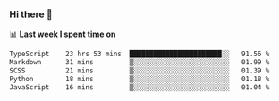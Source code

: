 ### Hi there 👋

<!--
**DBvc/DBvc** is a ✨ _special_ ✨ repository because its `README.md` (this file) appears on your GitHub profile.

Here are some ideas to get you started:

- 🔭 I’m currently working on ...
- 🌱 I’m currently learning ...
- 👯 I’m looking to collaborate on ...
- 🤔 I’m looking for help with ...
- 💬 Ask me about ...
- 📫 How to reach me: ...
- 😄 Pronouns: ...
- ⚡ Fun fact: ...
-->

📊 **Last week I spent time on**
<!--START_SECTION:waka-->

```txt
TypeScript    23 hrs 53 mins  ███████████████████████░░   91.56 %
Markdown      31 mins         ▒░░░░░░░░░░░░░░░░░░░░░░░░   01.99 %
SCSS          21 mins         ▒░░░░░░░░░░░░░░░░░░░░░░░░   01.39 %
Python        18 mins         ▒░░░░░░░░░░░░░░░░░░░░░░░░   01.18 %
JavaScript    16 mins         ▒░░░░░░░░░░░░░░░░░░░░░░░░   01.04 %
```

<!--END_SECTION:waka-->

